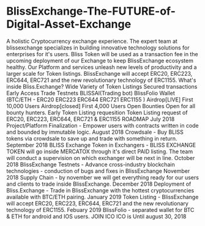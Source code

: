 # BlissExchange-The-FUTURE-of-Digital-Asset-Exchange
A holistic Cryptocurrency exchange experience.   The expert team at blissexchange specializes in building innovative technology solutions for enterprises for it's users. Bliss Token will be used as a transaction fee in the upcoming deployment of our Exchange to keep BlissExchange ecosystem healthy. Our Platform and services unleash new levels of productivity and a larger scale for Token listings. BlissExchange will accept ERC20, ERC223, ERC644, ERC721 and the new revolutionary technology of ERC1155.       What's inside Bliss.Exchange?    Wide Variety of Token Listings Secured transactions Early Access Trade Testnets BLISSAI(Trading bot) BlissFolio Wallet (BTC/ETH - ERC20 ERC223 ERC644 ERC721 ERC1155 )     Airdrop[LIVE] First 10,000 Users   Airdrop[closed] First 4,000 Users  Open Bounties Open for all bounty hunters.   Early Token Listing requesition Token Listing request of ERC20, ERC223, ERC644, ERC721 &amp; ERC1155       ROADMAP  July 2018 Project/Platform Finalization - Empower users with contracts written in code and bounded by immutable logic.  August 2018 Crowdsale - Buy BLISS tokens via crowdsale to save up and trade with something in return.  September 2018 BLISS Exchange Token in Exchangers - BLISS EXCHANGE TOKEN will go inside MERCATOX through it's direct PAID listing. The team will conduct a supervision on which exchanger will be next in line.  October 2018 BlissExchange Testnets - Advance cross-industry blockchain technologies - conduction of bugs and fixes in BlissExchange  November 2018 Supply Chain - by november we will get everything ready for our users and clients to trade inside BlissExchange.  December 2018 Deployment of Bliss.Exchange - Trade in BlissExchange with the hottest cryptocurrencies available with BTC/ETH pairing.  January 2019 Token Listing - BlissExchange will accept ERC20, ERC223, ERC644, ERC721 and the new revolutionary technology of ERC1155.  Febuary 2019 BlissFolio - separated wallet for BTC &amp; ETH for android and IOS users.         JOIN ICO ICO is Until august 30, 2018
